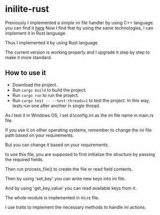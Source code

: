 # inilite-rust

Previously I implemented a simple ini file handler by using C++ language. 
you can find it <a href="https://github.com/monhi/inilite">here</a>
Now I find that by using the same technologies, I can implement it in Rust language.

Thus I implemented it by using Rust language.

The current version is working properly and I upgrade it step by step to make it more standard.


## How to use it

* Download the project.
* Run `cargo build` to build the project.
* Run `cargo run` to run the project.
* Run `cargo test -- --test-threads=1` to test the project. In this way, tests run one after another in single thread.
  
As I test it in Windows OS, I set d:\config.ini as the ini file name in main.rs file.

If you use it on other operating systems, remember to change the ini file path based on your requirements.

But you can change it based on your requirements.

to use this file, you are supposed to first initialize the structure by passing the required fields.

Then run process_file() to create the file or read field contents.

Then by using 'set_key' you can write new keys into ini file.

And by using 'get_key_value' you can read available keys from it. 

The whole module is implemented in ini.rs file.

I use traits to implement the necessary methods to handle ini actions.







